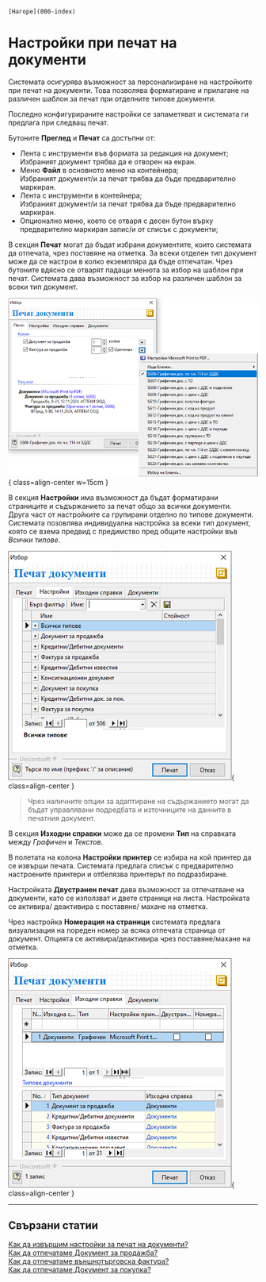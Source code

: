 ```{only} html
[Нагоре](000-index)
```

# **Настройки при печат на документи**

Системата осигурява възможност за персонализиране на настройките при печат на документи. Това позволява форматиране и прилагане на различен шаблон за печат при отделните типове документи.  

Последно конфигурираните настройки се запаметяват и системата ги предлага при следващ печат.  

 Бутоните **Преглед** и **Печат** са достъпни от:  
 - Лента с инструменти във формата за редакция на документ;  
 Избраният документ трябва да е отворен на екран.  
 - Меню **Файл** в основното меню на контейнера;  
 Избраният документ/и за печат трябва да бъде предварително маркиран.  
 - Лента с инструменти в контейнера;  
 Избраният документ/и за печат трябва да бъде предварително маркиран. 
 - Опционално меню, което се отваря с десен бутон върху предварително маркиран запис/и от списък с документи;    

В секция **Печат** могат да бъдат избрани документите, които системата да отпечата, чрез поставяне на отметка. За всеки отделен тип документ може да се настрои в колко екземпляра да бъде отпечатан. Чрез бутоните вдясно се отварят падащи менюта за избор на шаблон при печат. Системата дава възможност за избор на различен шаблон за всеки тип документ.  

![](902-doc-printing1.png){ class=align-center w=15cm }

В секция **Настройки** има възможност да бъдат форматирани страниците и съдържанието за печат общо за всички документи.  
Друга част от настройките са групирани отделно по типове документи. Системата позовлява индивидуална настройка за всеки тип документ, която се взема предвид с предимство пред общите настройки във *Всички типове*.  

![](902-doc-printing2.png){ class=align-center }

> Чрез наличните опции за адаптиране на съдържанието могат да бъдат управлявани подредбата и източниците на данните в печатния документ.

В секция **Изходни справки** може да се промени **Тип** на справката между
*Графичен* и *Текстов*.   

В полетата на колона **Настройки принтер** се избира на кой принтер да се извърши печата. Системата предлага списък с предварително настроените принтери и отбелязва принтерът по подразбиране. 

Настройката **Двустранен печат** дава възможност за отпечатване на документи, като се използват и двете страници на листа. Настройката се активира/ деактивира с поставяне/ махане на отметка.  

Чрез настройка **Номерация на страници** системата предлага визуализация на пореден номер за всяка отпечата страница от документ. Опцията се активира/деактивира чрез поставяне/махане на отметка.

![](902-doc-printing3.png){ class=align-center }
___
## Свързани статии

[Как да извършим настройки за печат на документи?](https://www.unicontsoft.com/cms/node/157)  
[Как да отпечатаме Документ за продажба?](https://www.unicontsoft.com/cms/node/27)  
[Как да отпечатаме външнотърговска фактура?](https://www.unicontsoft.com/cms/node/135)  
[Как да отпечатаме Документ за покупка?](https://www.unicontsoft.com/cms/node/25)  